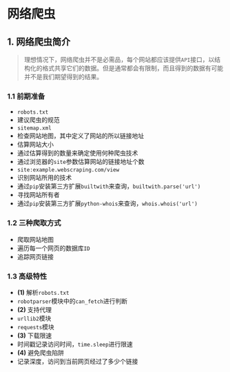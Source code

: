 # 网络爬虫


## 1. 网络爬虫简介

> 理想情况下，网络爬虫并不是必需品，每个网站都应该提供`API`接口，以结构化的格式共享它们的数据。但是通常都会有限制，而且得到的数据有可能并不是我们期望得到的结果。

### 1.1 前期准备

- `robots.txt`
 - 建议爬虫的规范
- `sitemap.xml`
 - 检查网站地图，其中定义了网站的所以链接地址
- 估算网站大小
 - 通过估算得到的数量来确定使用何种爬虫技术
 - 通过浏览器的`site`参数估算网站的链接地址个数
 - `site:example.webscraping.com/view`
- 识别网站所用的技术
 - 通过`pip`安装第三方扩展`builtwith`来查询，`builtwith.parse('url')`
- 寻找网站所有者
 - 通过`pip`安装第三方扩展`python-whois`来查询，`whois.whois('url')`


### 1.2 三种爬取方式

- 爬取网站地图
- 遍历每一个网页的数据库`ID`
- 追踪网页链接


### 1.3 高级特性

- **(1)** 解析`robots.txt`
 - `robotparser`模块中的`can_fetch`进行判断
- **(2)** 支持代理
 - `urllib2`模块
 - `requests`模块
- **(3)** 下载限速
 - 时间戳记录访问时间，`time.sleep`进行限速
- **(4)** 避免爬虫陷阱
 - 记录深度，访问到当前网页经过了多少个链接

